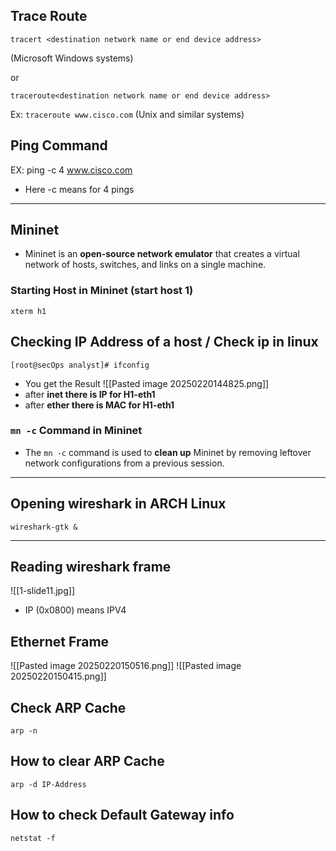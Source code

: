 ## Trace Route
```
tracert <destination network name or end device address>
```

(Microsoft Windows systems)

or
```
traceroute<destination network name or end device address>
```
Ex: 
```traceroute www.cisco.com```
(Unix and similar systems)
## Ping Command 
EX: ping -c 4 www.cisco.com
- Here -c means for 4 pings
---

## Mininet
- Mininet is an **open-source network emulator** that creates a virtual network of hosts, switches, and links on a single machine.
### Starting Host in Mininet (start host 1)
```
xterm h1 
```

## Checking IP Address of a host / Check ip in linux
```
[root@secOps analyst]# ifconfig
```
- You get the Result
![[Pasted image 20250220144825.png]]
- after **inet there is IP for H1-eth1** 
- after **ether there is MAC for H1-eth1** 

### **`mn -c` Command in Mininet**

- The `mn -c` command is used to **clean up** Mininet by removing leftover network configurations from a previous session.
___

## Opening wireshark in ARCH Linux

```
wireshark-gtk &
```

---
## Reading wireshark frame
![[1-slide11.jpg]]
- IP (0x0800) means IPV4

## Ethernet Frame
![[Pasted image 20250220150516.png]]
![[Pasted image 20250220150415.png]]

## Check ARP Cache
```
arp -n
```
## How to clear ARP Cache 
```
arp -d IP-Address
```
## How to check Default Gateway info
```
netstat -f
```
